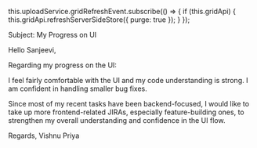 this.uploadService.gridRefreshEvent.subscribe(() => {
  if (this.gridApi) {
    this.gridApi.refreshServerSideStore({ purge: true }); 
  }
});



Subject: My Progress on UI

Hello Sanjeevi,

Regarding my progress on the UI:

I feel fairly comfortable with the UI and my code understanding is strong. I am confident in handling smaller bug fixes.

Since most of my recent tasks have been backend-focused, I would like to take up more frontend-related JIRAs, especially feature-building ones, to strengthen my overall understanding and confidence in the UI flow.


Regards,
Vishnu Priya

